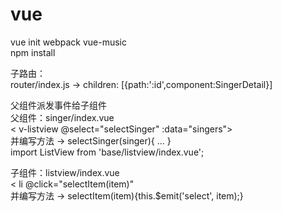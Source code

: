 # vue

vue init webpack vue-music <br>
npm install <br>

子路由： <br>
router/index.js -> children: [{path:':id',component:SingerDetail}] <br>


父组件派发事件给子组件 <br>
父组件：singer/index.vue <br>
< v-listview @select="selectSinger" :data="singers"></v-listview> <br>
并编写方法 -> selectSinger(singer){ ... } <br>
import ListView from 'base/listview/index.vue'; <br>

子组件：listview/index.vue <br>
< li @click="selectItem(item)" <br>
并编写方法 -> selectItem(item){this.$emit('select', item);} <br>


